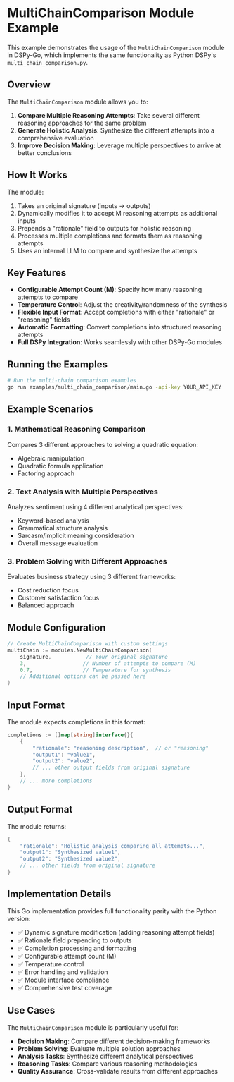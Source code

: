 # MultiChainComparison Module Example

This example demonstrates the usage of the `MultiChainComparison` module in DSPy-Go, which implements the same functionality as Python DSPy's `multi_chain_comparison.py`.

## Overview

The `MultiChainComparison` module allows you to:

1. **Compare Multiple Reasoning Attempts**: Take several different reasoning approaches for the same problem
2. **Generate Holistic Analysis**: Synthesize the different attempts into a comprehensive evaluation
3. **Improve Decision Making**: Leverage multiple perspectives to arrive at better conclusions

## How It Works

The module:

1. Takes an original signature (inputs → outputs)
2. Dynamically modifies it to accept M reasoning attempts as additional inputs
3. Prepends a "rationale" field to outputs for holistic reasoning
4. Processes multiple completions and formats them as reasoning attempts
5. Uses an internal LLM to compare and synthesize the attempts

## Key Features

- **Configurable Attempt Count (M)**: Specify how many reasoning attempts to compare
- **Temperature Control**: Adjust the creativity/randomness of the synthesis
- **Flexible Input Format**: Accept completions with either "rationale" or "reasoning" fields
- **Automatic Formatting**: Convert completions into structured reasoning attempts
- **Full DSPy Integration**: Works seamlessly with other DSPy-Go modules

## Running the Examples

```bash
# Run the multi-chain comparison examples
go run examples/multi_chain_comparison/main.go -api-key YOUR_API_KEY
```

## Example Scenarios

### 1. Mathematical Reasoning Comparison
Compares 3 different approaches to solving a quadratic equation:
- Algebraic manipulation
- Quadratic formula application
- Factoring approach

### 2. Text Analysis with Multiple Perspectives
Analyzes sentiment using 4 different analytical perspectives:
- Keyword-based analysis
- Grammatical structure analysis
- Sarcasm/implicit meaning consideration
- Overall message evaluation

### 3. Problem Solving with Different Approaches
Evaluates business strategy using 3 different frameworks:
- Cost reduction focus
- Customer satisfaction focus
- Balanced approach

## Module Configuration

```go
// Create MultiChainComparison with custom settings
multiChain := modules.NewMultiChainComparison(
    signature,           // Your original signature
    3,                  // Number of attempts to compare (M)
    0.7,                // Temperature for synthesis
    // Additional options can be passed here
)
```

## Input Format

The module expects completions in this format:

```go
completions := []map[string]interface{}{
    {
        "rationale": "reasoning description",  // or "reasoning"
        "output1": "value1",
        "output2": "value2",
        // ... other output fields from original signature
    },
    // ... more completions
}
```

## Output Format

The module returns:

```go
{
    "rationale": "Holistic analysis comparing all attempts...",
    "output1": "Synthesized value1",
    "output2": "Synthesized value2",
    // ... other fields from original signature
}
```

## Implementation Details

This Go implementation provides full functionality parity with the Python version:

- ✅ Dynamic signature modification (adding reasoning attempt fields)
- ✅ Rationale field prepending to outputs
- ✅ Completion processing and formatting
- ✅ Configurable attempt count (M)
- ✅ Temperature control
- ✅ Error handling and validation
- ✅ Module interface compliance
- ✅ Comprehensive test coverage

## Use Cases

The `MultiChainComparison` module is particularly useful for:

- **Decision Making**: Compare different decision-making frameworks
- **Problem Solving**: Evaluate multiple solution approaches
- **Analysis Tasks**: Synthesize different analytical perspectives
- **Reasoning Tasks**: Compare various reasoning methodologies
- **Quality Assurance**: Cross-validate results from different approaches
